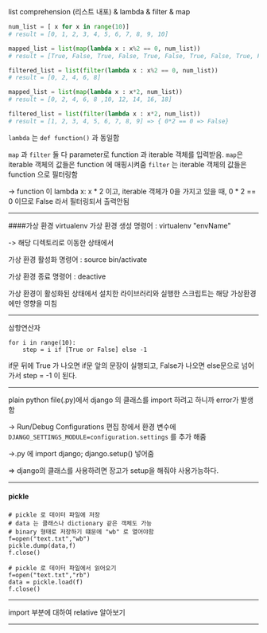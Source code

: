 list comprehension (리스트 내포) & lambda & filter & map
```python
num_list = [ x for x in range(10)] 
# result = [0, 1, 2, 3, 4, 5, 6, 7, 8, 9, 10]

mapped_list = list(map(lambda x : x%2 == 0, num_list)) 
# result = [True, False, True, False, True, False, True, False, True, False]

filtered_list = list(filter(lambda x : x%2 == 0, num_list)) 
# result = [0, 2, 4, 6, 8]

mapped_list = list(map(lambda x : x*2, num_list))
# result = [0, 2, 4, 6, 8 ,10, 12, 14, 16, 18]

filtered_list = list(filter(lambda x : x*2, num_list))
# result = [1, 2, 3, 4, 5, 6, 7, 8, 9] => { 0*2 == 0 => False}

```

`lambda` 는 `def function()` 과 동일함

`map` 과 `filter` 둘 다 parameter로 function 과 iterable 객체를 입력받음.
`map`은 iterable 객체의 값들은 function 에 매핑시켜줌
`filter` 는 iterable 객체의 값들은 function 으로 필터링함 

-> function 이 lambda x: x * 2 이고, iterable 객체가 0을 가지고 있을 때,
 0 * 2 == 0 이므로 False 라서 필터링되서 출력안됨 

---
####가상 환경 virtualenv
가상 환경 생성 명령어 : virtualenv "envName"

-> 해당 디렉토리로 이동한 상태에서

가상 환경 활성화 명령어 : source bin/activate

가상 환경 종료 명령어 : deactive

가상 환경이 활성화된 상태에서 설치한 라이브러리와 실행한 스크립트는 해당 가상환경에만 영향을 미침

---
삼항연산자

```
for i in range(10):
    step = i if [True or False] else -1
```
if문 뒤에 True 가 나오면
if문 앞의 문장이 실행되고,
False가 나오면 else문으로 넘어가서
step = -1 이 된다.

---

plain python file(.py)에서 django 의 클래스를 import 하려고 하니까 
error가 발생함

-> Run/Debug Configurations 편집 창에서 환경 변수에
`DJANGO_SETTINGS_MODULE=configuration.settings` 를 추가 해줌

->.py 에 import django; django.setup() 넣어줌

=> django의 클래스를 사용하려면 장고가 setup을 해줘야 사용가능하다.

---
#### pickle
```
# pickle 로 데이터 파일에 저장
# data 는 클래스나 dictionary 같은 객체도 가능
# binary 형태로 저장하기 떄문에 "wb" 로 열어야함
f=open("text.txt","wb")
pickle.dump(data,f)
f.close()

# pickle 로 데이터 파일에서 읽어오기
f=open("text.txt","rb")
data = pickle.load(f)
f.close()
```

---
import 부분에 대하여
relative 알아보기

---